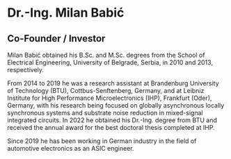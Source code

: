 # Dr.-Ing. Milan Babić 
## Co-Founder / Investor
Milan Babić obtained his B.Sc. and M.Sc. degrees from the School of Electrical Engineering, University of Belgrade, Serbia, in 2010 and 2013, respectively.

From 2014 to 2019 he was a research assistant at Brandenburg University of Technology (BTU), Cottbus-Senftenberg, Germany, and at Leibniz Institute for High Performance Microelectronics (IHP), Frankfurt (Oder), Germany, with his research being focused on globally asynchronous locally synchronous systems and substrate noise reduction in mixed-signal integrated circuits.
In 2022 he obtained his Dr.-Ing. degree from BTU and received the annual award for the best doctoral thesis completed at IHP.

Since 2019 he has been working in German industry in the field of automotive electronics as an ASIC engineer.
